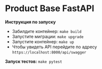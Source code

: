 # Product Base FastAPI

**Инструкция по запуску**
- Забилдите контейнер: `make build`
- Запустите миграции: `make upgrade`
- Запустите контейнер: `make up`
- Чтобы увидеть API перейдите по адресу `https://localhost:8000/api/swagger`

**Запуск тестов:** `make pytest`
